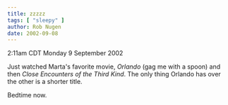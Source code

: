 ```yaml
---
title: zzzzz
tags: [ "sleepy" ]
author: Rob Nugen
date: 2002-09-08
---
```


<p class=date>2:11am CDT Monday 9 September 2002</p>

<p>Just watched Marta's favorite movie, <em>Orlando</em> (gag me with
a spoon) and then <em>Close Encounters of the Third Kind</em>.  The
only thing Orlando has over the other is a shorter title.</p>

<p>Bedtime now.</p>

